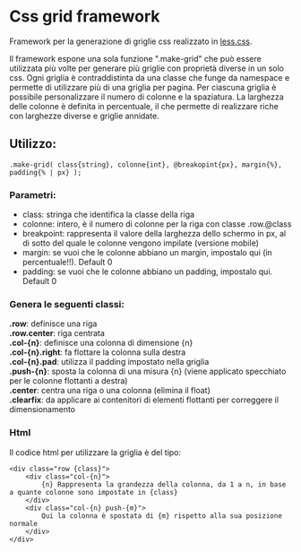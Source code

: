 # Css grid framework

Framework per la generazione di griglie css realizzato in [less.css](http://lesscss.org/).

Il framework espone una sola funzione ".make-grid" che può essere utilizzata più volte per generare più griglie con proprietà diverse in un solo css.
Ogni griglia è contraddistinta da una classe che funge da namespace e permette di utilizzare più di una griglia per pagina.
Per ciascuna griglia è possibile personalizzare il numero di colonne e la spaziatura. La larghezza delle colonne è definita in percentuale, il che permette di realizzare riche con larghezze diverse e griglie annidate.

## Utilizzo:

    .make-grid( class{string}, colonne{int}, @breakopint{px}, margin{%}, padding{% | px} );

### Parametri:

- class: stringa che identifica la classe della riga
- colonne: intero, è il numero di colonne per la riga con classe .row.@class
- breakpoint: rappresenta il valore della larghezza dello schermo in px, al di sotto del quale le colonne vengono impilate (versione mobile) 
- margin: se vuoi che le colonne abbiano un margin, impostalo qui (in percentuale!!). Default 0
- padding: se vuoi che le colonne abbiano un padding, impostalo qui. Default 0

### Genera le seguenti classi:

**.row**: definisce una riga  
**.row.center**: riga centrata  
**.col-{n}**: definisce una colonna di dimensione {n}  
**.col-{n}.right**: fa flottare la colonna sulla destra  
**.col-{n}.pad**: utilizza il padding impostato nella griglia  
**.push-{n}**: sposta la colonna di una misura {n} (viene applicato specchiato per le colonne flottanti a destra)  
**.center**: centra una riga o una colonna (elimina il float)  
**.clearfix**: da applicare ai contenitori di elementi flottanti per correggere il dimensionamento  

### Html

Il codice html per utilizzare la griglia è del tipo:

    <div class="row {class}">
        <div class="col-{n}">
            {n} Rappresenta la grandezza della colonna, da 1 a n, in base a quante colonne sono impostate in {class}
        </div>
        <div class="col-{n} push-{m}">
            Qui la colonna è spostata di {m} rispetto alla sua posizione normale
        </div>
    </div>